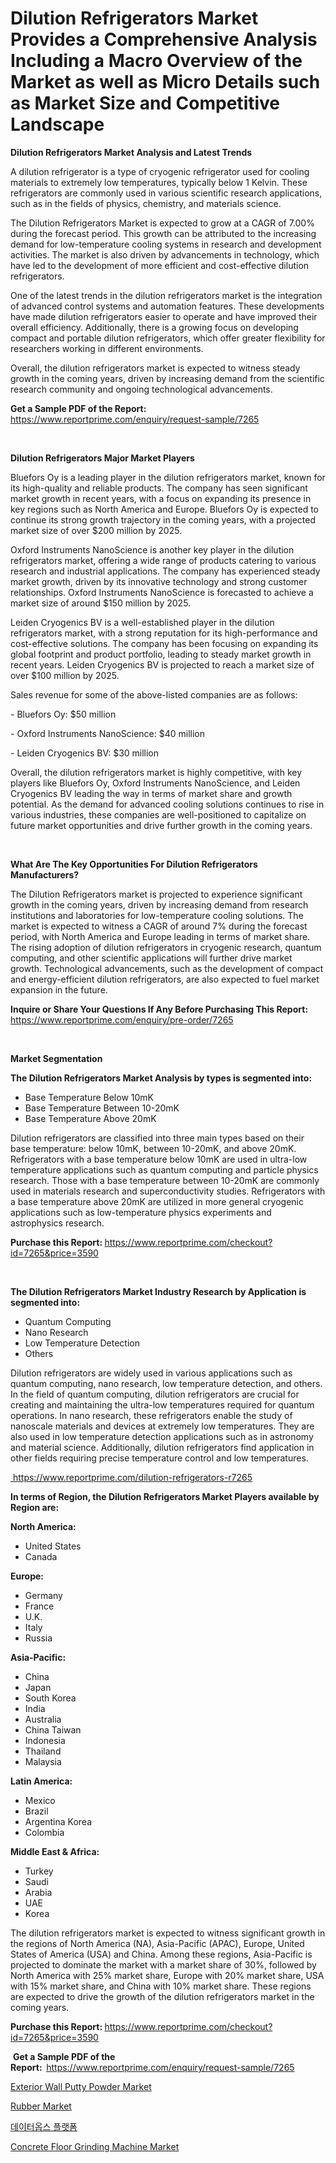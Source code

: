 <p><h1>Dilution Refrigerators Market Provides a Comprehensive Analysis Including a Macro Overview of the Market as well as Micro Details such as Market Size and Competitive Landscape</h1></p><p><strong>Dilution Refrigerators Market Analysis and Latest Trends</strong></p>
<p><p>A dilution refrigerator is a type of cryogenic refrigerator used for cooling materials to extremely low temperatures, typically below 1 Kelvin. These refrigerators are commonly used in various scientific research applications, such as in the fields of physics, chemistry, and materials science.</p><p>The Dilution Refrigerators Market is expected to grow at a CAGR of 7.00% during the forecast period. This growth can be attributed to the increasing demand for low-temperature cooling systems in research and development activities. The market is also driven by advancements in technology, which have led to the development of more efficient and cost-effective dilution refrigerators.</p><p>One of the latest trends in the dilution refrigerators market is the integration of advanced control systems and automation features. These developments have made dilution refrigerators easier to operate and have improved their overall efficiency. Additionally, there is a growing focus on developing compact and portable dilution refrigerators, which offer greater flexibility for researchers working in different environments.</p><p>Overall, the dilution refrigerators market is expected to witness steady growth in the coming years, driven by increasing demand from the scientific research community and ongoing technological advancements.</p></p>
<p><strong>Get a Sample PDF of the Report:&nbsp;</strong> <a href="https://www.reportprime.com/enquiry/request-sample/7265">https://www.reportprime.com/enquiry/request-sample/7265</a></p>
<p>&nbsp;</p>
<p><strong>Dilution Refrigerators Major Market Players</strong></p>
<p><p>Bluefors Oy is a leading player in the dilution refrigerators market, known for its high-quality and reliable products. The company has seen significant market growth in recent years, with a focus on expanding its presence in key regions such as North America and Europe. Bluefors Oy is expected to continue its strong growth trajectory in the coming years, with a projected market size of over $200 million by 2025.</p><p>Oxford Instruments NanoScience is another key player in the dilution refrigerators market, offering a wide range of products catering to various research and industrial applications. The company has experienced steady market growth, driven by its innovative technology and strong customer relationships. Oxford Instruments NanoScience is forecasted to achieve a market size of around $150 million by 2025.</p><p>Leiden Cryogenics BV is a well-established player in the dilution refrigerators market, with a strong reputation for its high-performance and cost-effective solutions. The company has been focusing on expanding its global footprint and product portfolio, leading to steady market growth in recent years. Leiden Cryogenics BV is projected to reach a market size of over $100 million by 2025.</p><p>Sales revenue for some of the above-listed companies are as follows:</p><p>- Bluefors Oy: $50 million</p><p>- Oxford Instruments NanoScience: $40 million</p><p>- Leiden Cryogenics BV: $30 million</p><p>Overall, the dilution refrigerators market is highly competitive, with key players like Bluefors Oy, Oxford Instruments NanoScience, and Leiden Cryogenics BV leading the way in terms of market share and growth potential. As the demand for advanced cooling solutions continues to rise in various industries, these companies are well-positioned to capitalize on future market opportunities and drive further growth in the coming years.</p></p>
<p>&nbsp;</p>
<p><strong>What Are The Key Opportunities For Dilution Refrigerators Manufacturers?</strong></p>
<p><p>The Dilution Refrigerators market is projected to experience significant growth in the coming years, driven by increasing demand from research institutions and laboratories for low-temperature cooling solutions. The market is expected to witness a CAGR of around 7% during the forecast period, with North America and Europe leading in terms of market share. The rising adoption of dilution refrigerators in cryogenic research, quantum computing, and other scientific applications will further drive market growth. Technological advancements, such as the development of compact and energy-efficient dilution refrigerators, are also expected to fuel market expansion in the future.</p></p>
<p><strong>Inquire or Share Your Questions If Any Before Purchasing This Report:</strong> <a href="https://www.reportprime.com/enquiry/pre-order/7265">https://www.reportprime.com/enquiry/pre-order/7265</a></p>
<p>&nbsp;</p>
<p><strong>Market Segmentation</strong></p>
<p><strong>The Dilution Refrigerators Market Analysis by types is segmented into:</strong></p>
<p><ul><li>Base Temperature Below 10mK</li><li>Base Temperature Between 10-20mK</li><li>Base Temperature Above 20mK</li></ul></p>
<p><p>Dilution refrigerators are classified into three main types based on their base temperature: below 10mK, between 10-20mK, and above 20mK. Refrigerators with a base temperature below 10mK are used in ultra-low temperature applications such as quantum computing and particle physics research. Those with a base temperature between 10-20mK are commonly used in materials research and superconductivity studies. Refrigerators with a base temperature above 20mK are utilized in more general cryogenic applications such as low-temperature physics experiments and astrophysics research.</p></p>
<p><strong>Purchase this Report:&nbsp;</strong><a href="https://www.reportprime.com/checkout?id=7265&price=3590">https://www.reportprime.com/checkout?id=7265&price=3590</a></p>
<p>&nbsp;</p>
<p><strong>The Dilution Refrigerators Market Industry Research by Application is segmented into:</strong></p>
<p><ul><li>Quantum Computing</li><li>Nano Research</li><li>Low Temperature Detection</li><li>Others</li></ul></p>
<p><p>Dilution refrigerators are widely used in various applications such as quantum computing, nano research, low temperature detection, and others. In the field of quantum computing, dilution refrigerators are crucial for creating and maintaining the ultra-low temperatures required for quantum operations. In nano research, these refrigerators enable the study of nanoscale materials and devices at extremely low temperatures. They are also used in low temperature detection applications such as in astronomy and material science. Additionally, dilution refrigerators find application in other fields requiring precise temperature control and low temperatures.</p></p>
<p><a href="https://www.reportprime.com/dilution-refrigerators-r7265">&nbsp;https://www.reportprime.com/dilution-refrigerators-r7265</a></p>
<p><strong>In terms of Region, the Dilution Refrigerators Market Players available by Region are:</strong></p>
<p>
    <p> <strong> North America: </strong>
        <ul>
            <li>United States</li>
            <li>Canada</li>
        </ul>
        </p> 
    <p> <strong> Europe: </strong>
        <ul>
            <li>Germany</li>
            <li>France</li>
            <li>U.K.</li>
            <li>Italy</li>
            <li>Russia</li>
        </ul>
        </p> 
    <p> <strong> Asia-Pacific: </strong>
        <ul>
            <li>China</li>
            <li>Japan</li>
            <li>South Korea</li>
            <li>India</li>
            <li>Australia</li>
            <li>China Taiwan</li>
            <li>Indonesia</li>
            <li>Thailand</li>
            <li>Malaysia</li>
        </ul>
        </p> 
    <p> <strong> Latin America: </strong>
        <ul>
            <li>Mexico</li>
            <li>Brazil</li>
            <li>Argentina Korea</li>
            <li>Colombia</li>
        </ul>
        </p> 
    <p> <strong> Middle East & Africa: </strong>
        <ul>
            <li>Turkey</li>
            <li>Saudi</li>
            <li>Arabia</li>
            <li>UAE</li>
            <li>Korea</li>
        </ul>
    </p>
    </p>
<p><p>The dilution refrigerators market is expected to witness significant growth in the regions of North America (NA), Asia-Pacific (APAC), Europe, United States of America (USA) and China. Among these regions, Asia-Pacific is projected to dominate the market with a market share of 30%, followed by North America with 25% market share, Europe with 20% market share, USA with 15% market share, and China with 10% market share. These regions are expected to drive the growth of the dilution refrigerators market in the coming years.</p></p>
<p><strong>Purchase this Report: </strong><a href="https://www.reportprime.com/checkout?id=7265&price=3590">https://www.reportprime.com/checkout?id=7265&price=3590</a></p>
<p>&nbsp;<strong>Get a Sample PDF of the Report:&nbsp;&nbsp;</strong><a href="https://www.reportprime.com/enquiry/request-sample/7265">https://www.reportprime.com/enquiry/request-sample/7265</a></p>
<p><strong></strong></p>
<p><p><a href="https://www.linkedin.com/pulse/exterior-wall-putty-powder-market-offer-valuable-insights-m5glc?trackingId=ikRKGsahvGVicKrwLZ3z7A%3D%3D">Exterior Wall Putty Powder Market</a></p><p><a href="https://www.linkedin.com/pulse/decoding-rubber-market-deep-dive-latest-trends-segmentation-nurgc?trackingId=4PhETeOtFzZYMplcVQCd7w%3D%3D">Rubber Market</a></p><p><a href="https://medium.com/@jerrodhilll/%EB%8D%B0%EC%9D%B4%ED%84%B0-%EC%98%B5%EC%8A%A4-%ED%94%8C%EB%9E%AB%ED%8F%BC-%EC%8B%9C%EC%9E%A5-%EB%B6%84%EC%84%9D-%EA%B8%80%EB%A1%9C%EB%B2%8C-%EC%82%B0%EC%97%85-%EC%A0%84%EB%A7%9D-%EB%B0%8F-%EC%98%88%EC%B8%A1-2024%EB%85%84%EB%B6%80%ED%84%B0-2031%EB%85%84-359b52878d91">데이터옵스 플랫폼</a></p><p><a href="https://github.com/RickHolmes3/Market-Research-Report-List-4/blob/main/concrete-floor-grinding-machine-market.md">Concrete Floor Grinding Machine Market</a></p></p>